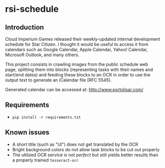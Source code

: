 rsi-schedule
============

Introduction
------------

Cloud Imperium Games released their weekly-updated internal development schedule for Star Citizen. I thought it would be useful to access it from calendars such as Google Calendar, Apple Calendar, Yahoo! Calendar, Microsoft Outlook, and many others.

This project consists in crawling images from the public schedule web page, splitting them into blocks (representing tasks with their names and start/end dates) and feeding these blocks to an OCR in order to use the output text to generate an iCalendar file (RFC 5545).

Generated calendar can be accessed at: http://www.portolisar.com/

Requirements
------------

* `pip install -r requirements.txt`

Known issues
------------

* A short title (such as "UI") does not get translated by the OCR
* Bright background colors do not allow task blocks to be cut out properly
* The utilized OCR service is not _perfect_ but still yields better results than a properly trained `tesseract-ocr`
